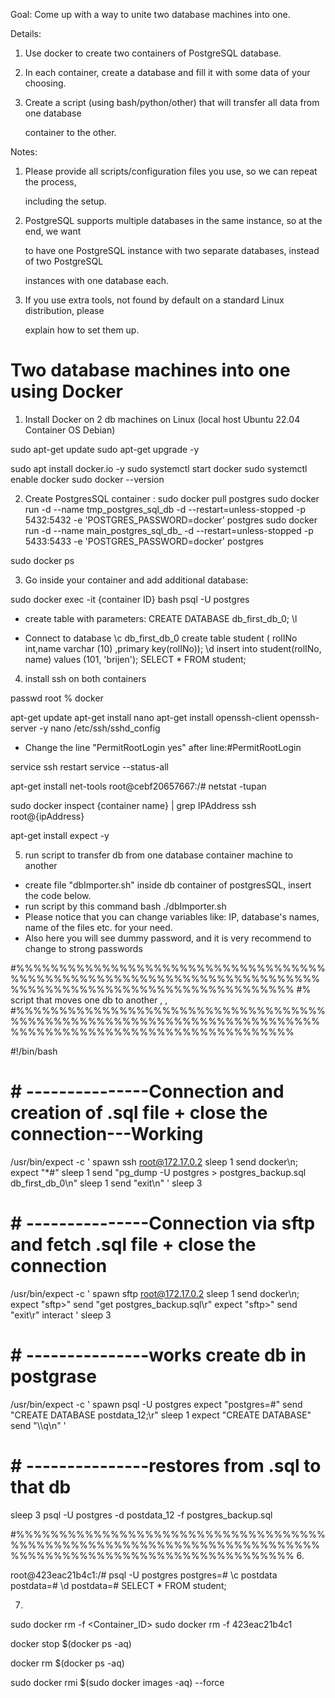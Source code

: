 Goal: Come up with a way to unite two database machines into one.

Details:

1. Use docker to create two containers of PostgreSQL database.

2. In each container, create a database and fill it with some data of your choosing.

3. Create a script (using bash/python/other) that will transfer all data from one database

   container to the other.

Notes:

1. Please provide all scripts/configuration files you use, so we can repeat the process,

   including the setup.

2. PostgreSQL supports multiple databases in the same instance, so at the end, we want

   to have one PostgreSQL instance with two separate databases, instead of two PostgreSQL

   instances with one database each.

3. If you use extra tools, not found by default on a standard Linux distribution, please

   explain how to set them up.



# Two database machines into one using Docker

1. Install Docker on 2 db machines on Linux (local host Ubuntu 22.04 Container OS Debian)

sudo apt-get update
sudo apt-get upgrade -y

sudo apt install docker.io -y
sudo systemctl start docker
sudo systemctl enable docker
sudo docker --version

2.  Create PostgresSQL container :
sudo docker pull postgres
sudo docker run -d --name tmp_postgres_sql_db -d --restart=unless-stopped -p 5432:5432 -e 'POSTGRES_PASSWORD=docker' postgres
sudo docker run -d --name main_postgres_sql_db_ -d --restart=unless-stopped -p 5433:5433 -e 'POSTGRES_PASSWORD=docker' postgres

sudo docker ps

3. Go inside your container and add additional database:

sudo docker exec -it {container ID} bash
psql -U postgres

- create table with parameters:
CREATE DATABASE db_first_db_0;
\l


- Connect to database
\c db_first_db_0
create table student ( rolINo int,name varchar (10) ,primary key(rolINo));
\d
insert into student(rolINo, name) values (101, 'brijen');
SELECT * FROM student;

4. install ssh on both containers

passwd root
% docker

apt-get update
apt-get install nano
apt-get install openssh-client openssh-server -y
nano /etc/ssh/sshd_config 

- Change the line "PermitRootLogin yes" after line:#PermitRootLogin 

service ssh restart
service --status-all

<!-- With this command you can see that you have valid port to ssh connection : 0.0.0.0:22 -->
apt-get install net-tools
root@cebf20657667:/# netstat -tupan

<!-- ssh to tmp container -->
<!-- to see ip address of a container -->
sudo docker inspect {container name} | grep IPAddress
ssh root@{ipAddress}

<!-- #--on host install to make connection to container via script-->
apt-get install expect -y


5. run script to transfer db from one database container machine to another
- create file "dbImporter.sh" inside db container of postgresSQL, insert the code below.
- run script by this command bash ./dbImporter.sh
- Please notice that you can change variables like: IP, database's names, name of the files etc. for your need.
- Also here you will see dummy password, and it is very recommend to change to strong passwords

#%%%%%%%%%%%%%%%%%%%%%%%%%%%%%%%%%%%%%%%%%%%%%%%%%%%%%%%%%%%%%%%%%%%%%%%%%%%%%%%%%%%%%%%%%%%%%%%%%%%%%%%%%
#% script that moves one db to another , ,
#%%%%%%%%%%%%%%%%%%%%%%%%%%%%%%%%%%%%%%%%%%%%%%%%%%%%%%%%%%%%%%%%%%%%%%%%%%%%%%%%%%%%%%%%%%%%%%%%%%%%%%%%%

#!/bin/bash
# # ---------------Connection and creation of .sql file + close the connection---Working
/usr/bin/expect -c ' 
spawn ssh root@172.17.0.2
sleep 1
send docker\n;
expect "*#" 
sleep 1
send "pg_dump -U postgres > postgres_backup.sql db_first_db_0\n" 
sleep 1
send "exit\n"
'
sleep 3
# # ---------------Connection via sftp and fetch .sql file + close the connection
/usr/bin/expect -c ' 
spawn sftp root@172.17.0.2 
sleep 1
send docker\n;
expect "sftp>"
send "get postgres_backup.sql\r"
expect "sftp>"
send "exit\r"
interact
'
sleep 3
# # ---------------works create db in postgrase
/usr/bin/expect -c ' 
spawn psql -U postgres
expect "postgres=#"
send "CREATE DATABASE postdata_12;\r"
sleep 1
expect "CREATE DATABASE"
send "\\\q\n"
'
# # ---------------restores from .sql to that db
sleep 3
psql -U postgres -d postdata_12 -f postgres_backup.sql 

#%%%%%%%%%%%%%%%%%%%%%%%%%%%%%%%%%%%%%%%%%%%%%%%%%%%%%%%%%%%%%%%%%%%%%%%%%%%%%%%%%%%%%%%%%%%%%%%%%%%%%%%%%
6. 
<!-- commands to check that db has been transferred -->
root@423eac21b4c1:/# psql -U postgres
postgres=# \c postdata
postdata=# \d
postdata=# SELECT * FROM student;

7. 
<!-- remove unused container db-->
sudo docker rm -f <Container_ID> 
sudo docker rm -f 423eac21b4c1

<!-- Commands for additional operations: -->

<!-- # Stop all running containers -->
docker stop $(docker ps -aq)
<!-- # Remove all containers -->
docker rm $(docker ps -aq)
<!-- remove all images (by force) from vm to start clean -->
sudo docker rmi $(sudo docker images -aq) --force